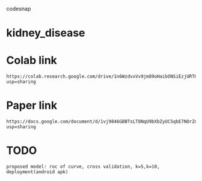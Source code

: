 codesnap

# kidney_disease


# Colab link
    https://colab.research.google.com/drive/1n6WzdvxVv9jm89oHaibONSiEzjURTHF6?usp=sharing


# Paper link
    https://docs.google.com/document/d/1vj9846GBBTsLT8NqU9bXbZyUC5qbE7NOrZnVq58K0ho/edit?usp=sharing



# TODO
    proposed model: roc of curve, cross validation, k=5,k=10, deployment(android apk)
